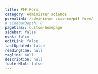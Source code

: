 ```yaml
---
title: PDF Form
category: Administer science
permalink: /administer-science/pdf-form/
# sidebarDepth: 0
pageClass: custom-homepage
sidebar: false
next: false
editLink: false
lastUpdated: false
readingTime: null
tagline: null
description: null
footerHtml: false
---
```


<!-- Local testing with direct URL: http://localhost:8080/administer-science/pdf-form/ -->

<AgreementForm />



<style scoped>

.theme-default-content {
  max-width: none !important;
  padding: 0 !important;
}

</style>
